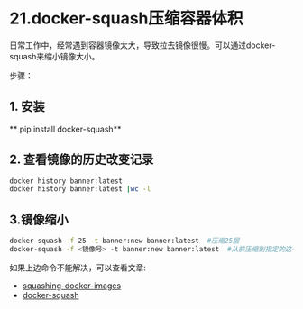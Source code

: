 # 21.docker-squash压缩容器体积

日常工作中，经常遇到容器镜像太大，导致拉去镜像很慢。可以通过docker-squash来缩小镜像大小。

步骤：

## 1. 安装
** pip install docker-squash**

## 2. 查看镜像的历史改变记录

```bash
docker history banner:latest 
docker history banner:latest |wc -l
```

## 3.镜像缩小

```bash
docker-squash -f 25 -t banner:new banner:latest  #压缩25层
docker-squash -f <镜像号> -t banner:new banner:latest  #从前压缩到指定的这一层
```

如果上边命令不能解决，可以查看文章:
- [squashing-docker-images](http://jasonwilder.com/blog/2014/08/19/squashing-docker-images/) 
- [docker-squash](https://github.com/goldmann/docker-squash)
